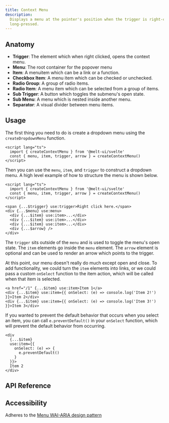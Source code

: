 ```yaml
---
title: Context Menu
description:
  Displays a menu at the pointer's position when the trigger is right-clicked or
  long-pressed.
---
```


<script>
    import { APITable, KbdTable } from '$docs/components'
    export let data
</script>

## Anatomy

- **Trigger**: The element which when right clicked, opens the context menu.
- **Menu**: The root container for the popover menu
- **Item**: A menuitem which can be a link or a function.
- **Checkbox Item**: A menu item which can be checked or unchecked.
- **Radio Group**: A group of radio items.
- **Radio Item**: A menu item which can be selected from a group of items.
- **Sub Trigger**: A button which toggles the submenu's open state.
- **Sub Menu**: A menu which is nested inside another menu.
- **Separator**: A visual divider between menu items.

## Usage

The first thing you need to do is create a dropdown menu using the `createDropdownMenu`
function.

```svelte {3}
<script lang="ts">
  import { createContextMenu } from '@melt-ui/svelte'
  const { menu, item, trigger, arrow } = createContextMenu()
</script>
```

Then you can use the `menu`, `item`, and `trigger` to construct a dropdown menu. A high
level example of how to structure the menu is shown below.

```svelte
<script lang="ts">
  import { createContextMenu } from '@melt-ui/svelte'
  const { menu, item, trigger, arrow } = createContextMenu()
</script>

<span {...$trigger} use:trigger>Right click here.</span>
<div {...$menu} use:menu>
  <div {...$item} use:item>...</div>
  <div {...$item} use:item>...</div>
  <div {...$item} use:item>...</div>
  <div {...$arrow} />
</div>
```

The `trigger` sits outside of the `menu` and is used to toggle the menu's open state. The
`item` elements go inside the `menu` element. The `arrow` element is optional and can be
used to render an arrow which points to the trigger.

At this point, our menu doesn't really do much except open and close. To add
functionality, we could turn the `item` elements into links, or we could pass a custom
`onSelect` function to the item action, which will be called when that item is selected.

```svelte
<a href="/1" {...$item} use:item>Item 1</a>
<div {...$item} use:item={{ onSelect: (e) => console.log('Item 2!') }}>Item 2</div>
<div {...$item} use:item={{ onSelect: (e) => console.log('Item 3!') }}>Item 3</div>
```

If you wanted to prevent the default behavior that occurs when you select an item, you can
call `e.preventDefault()` in your `onSelect` function, which will prevent the default
behavior from occurring.

```svelte
<div
  {...$item}
  use:item={{
    onSelect: (e) => {
      e.preventDefault()
    }
  }}>
  Item 2
</div>
```

## API Reference

<APITable data={data.builder} />
<APITable data={data.menu} />
<APITable data={data.trigger} />
<APITable data={data.item} />
<APITable data={data.checkboxItem} />
<APITable data={data.radioGroupBuilder} />
<APITable data={data.radioGroup} />
<APITable data={data.radioItem} />
<APITable data={data.arrow} />
<APITable data={data.submenuBuilder} />
<APITable data={data.submenu} />
<APITable data={data.subTrigger} />
<APITable data={data.separator} />

## Accessibility

Adheres to the
[Menu WAI-ARIA design pattern](https://www.w3.org/WAI/ARIA/apg/patterns/menubar/)

<KbdTable data={data.keyboard} />
